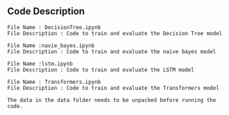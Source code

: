 ## Code Description

    File Name : DecisionTree.ipynb
    File Description : Code to train and evaluate the Decision Tree model

    File Name :navie_bayes.ipynb
    File Description : Code to train and evaluate the naive bayes model
    
    File Name :lstm.ipynb
    File Description : Code to train and evaluate the LSTM model

    File Name : Transformers.ipynb
    File Description : Code to train and evaluate the Transformers model

    The data in the data folder needs to be unpacked before running the code.